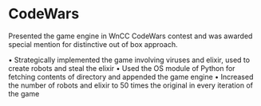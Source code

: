 # CodeWars

Presented the game engine in WnCC CodeWars contest and was awarded special mention for distinctive out of box approach.

• Strategically implemented the game involving viruses and elixir, used to create robots and steal the elixir • Used the OS module of Python for fetching contents of directory and appended the game engine • Increased the number of robots and elixir to 50 times the original in every iteration of the game
